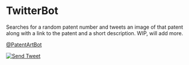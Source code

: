 # TwitterBot
Searches for a random patent number and tweets an image of that patent along with a link to the patent and a short description. WIP, will add more.

[@PatentArtBot](https://twitter.com/PatentArtBot)

[![Send Tweet](https://github.com/henryjamison/TwitterBot/actions/workflows/cron.yml/badge.svg?event=schedule)](https://github.com/henryjamison/TwitterBot/actions/workflows/cron.yml)
